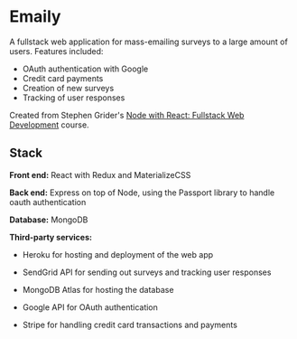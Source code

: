 # Emaily

A fullstack web application for mass-emailing surveys to a large amount of users. Features included:

- OAuth authentication with Google
- Credit card payments
- Creation of new surveys
- Tracking of user responses

Created from Stephen Grider's [Node with React: Fullstack Web Development](https://www.udemy.com/course/node-with-react-fullstack-web-development/) course.



## Stack

**Front end:** React with Redux and MaterializeCSS

**Back end:** Express on top of Node, using the Passport library to handle oauth authentication

**Database:** MongoDB

**Third-party services:** 

- Heroku for hosting and deployment of the web app

- SendGrid API for sending out surveys and tracking user responses
- MongoDB Atlas for hosting the database
- Google API for OAuth authentication
- Stripe for handling credit card transactions and payments